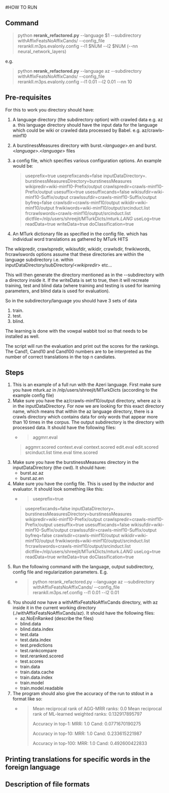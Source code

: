 #HOW TO RUN

## Command
> python **rerank_refactored.py** --language $1 --subdirectory withAffixFeatsNoAffixCands/ --config_file rerankll.m3ps.evalonly.config --l1 $NUM --l2 $NUM (--nn neural_network_layers)

e.g. 
> python **rerank_refactored.py** --language az --subdirectory withAffixFeatsNoAffixCands/ --config_file rerankll.m3ps.evalonly.config --l1 0.01 --l2 0.01 --nn 10

## Pre-requisites
For this to work you directory should have:

1. A language directory (the subdirectory option) with crawled data e.g. az
	a. this language directory should have the input data for the language which could be wiki or crawled data processed by Babel. e.g. az/crawls-minf10
2. A burstinessMeasures directory with burst.<$language$>.en and burst.<$language$>.<$language$> files
3. a config file, which specifies various configuration options. An example would be:

    > useprefix=true
    > useprefixcands=false
    > inputDataDirectory=.
    > burstinessMeasuresDirectory=burstinessMeasures
    > wikipredir=wiki-minf10-Prefix/output
    > crawlspredir=crawls-minf10-Prefix/output
    > usesuffix=true
    > usesuffixcands=false
    > wikisufdir=wiki-minf10-Suffix/output
    > crawlssufdir=crawls-minf10-Suffix/output
    > byfreq=false
    > crawlsdir=crawls-minf10/output
    > wikidir=wiki-minf10/output
    > frwikiwords=wiki-minf10/output/srcinduct.list
    > frcrawlswords=crawls-minf10/output/srcinduct.list
    > dictfile=/nlp/users/shreejit/MTurkDicts/mturk.$LANG$
    > useLog=true
    > readData=true
    > writeData=true
    > doClassification=true

4. An MTurk dictionary file as specified in the config file. which has individual word translations as gathered by MTurk HITS


The wikipredir, crawlspredir, wikisufdir, wikidir, crawlsdir, frwikiwords, frcrawlswords options assume that these directories are within the language subdirectory i.e. within inputDataDirectory/subDirectory/<$wikipredir$> etc...

This will then generate the directory mentioned as in the --subdirectory with a directory <language> inside it. If the writeData is set to true, then it will recreate training, test and blind data (where training and testing is used for learning parameters, and blind data is used for evaluation).

So in the subdirectory/language you should have 3 sets of data
1. train.<suffix>
2. test.<suffix>
3. blind.<suffix>

The learning is done with the vowpal wabbit tool so that needs to be installed as well.

The script will run the evaluation and print out the scores for the rankings. The Cand1, Cand10 and Cand100 numbers are to be interpreted as the number of correct translations in the top n candiates.

## Steps
1. This is an example of a full run with the Azeri language. First make sure you have mturk.az in /nlp/users/shreejit/MTurkDicts (according to the example config file)
2. Make sure you have the az/crawls-minf10/output directory, where az is in the inputDataDirectory. For now we are looking for this exact directory name, which means that within the az language directory, there is a crawls directory which contains data for only words that appear more than 10 times in the corpus. The output subdirectory is the directory with processed data. It should have the following files:
    - > aggmrr.eval
    > aggmrr.scored
    > context.eval
    > context.scored
    > edit.eval
    > edit.scored
    > srcinduct.list
    > time.eval
    > time.scored
3. Make sure you have the burstinessMeasures directory in the inputDataDirectory (the cwd). It should have:
    - burst.az.az
    - burst.az.en
4. Make sure you have the config file. This is used by the inductor and evaluator. It should look something like this:
    - > useprefix=true
    > useprefixcands=false
    > inputDataDirectory=.
    > burstinessMeasuresDirectory=burstinessMeasures
    > wikipredir=wiki-minf10-Prefix/output
    > crawlspredir=crawls-minf10-Prefix/output
    > usesuffix=true
    > usesuffixcands=false
    > wikisufdir=wiki-minf10-Suffix/output
    > crawlssufdir=crawls-minf10-Suffix/output
    > byfreq=false
    > crawlsdir=crawls-minf10/output
    > wikidir=wiki-minf10/output
    > frwikiwords=wiki-minf10/output/srcinduct.list
    > frcrawlswords=crawls-minf10/output/srcinduct.list
    > dictfile=/nlp/users/shreejit/MTurkDicts/mturk.$LANG$
    > useLog=true
    > readData=true
    > writeData=true
    > doClassification=true
5. Run the following command with the language, output subdirectory, config file and regularization parameters. E.g.
    - > python rerank_refactored.py --language az --subdirectory withAffixFeatsNoAffixCands/ --config_file rerankll.m3ps.ref.config --l1 0.01 --l2 0.01
6. You should now have a withAffixFeatsNoAffixCands directory, with az inside it in the current working directory (./withAffixFeatsNoAffixCands/az). It should have the following files:
    - az.NoEnRanked (describe the files)
    - blind.data
    - blind.data.index
    - test.data
    - test.data.index
    - test.predictions
    - test.rankcompare
    - test.reranked.scored
    - test.scores
    - train.data
    - train.data.cache
    - train.data.index
    - train.model
    - train.model.readable
7. The program should also give the accuracy of the run to stdout in a format like so:
    - > Mean reciprocal rank of AGG-MRR ranks: 0.0
      > Mean reciprocal rank of ML-learned weighted ranks: 0.132917895797
      >
      > Accuracy in top-1:
      > MRR: 1.0
      > Cand: 0.0771670190275
      > 
      > Accuracy in top-10:
      > MRR: 1.0
      > Cand: 0.233615221987
      > 
      > Accuracy in top-100:
      > MRR: 1.0
      > Cand: 0.492600422833

## Printing translations for specific words in the foreign language

## Description of file formats